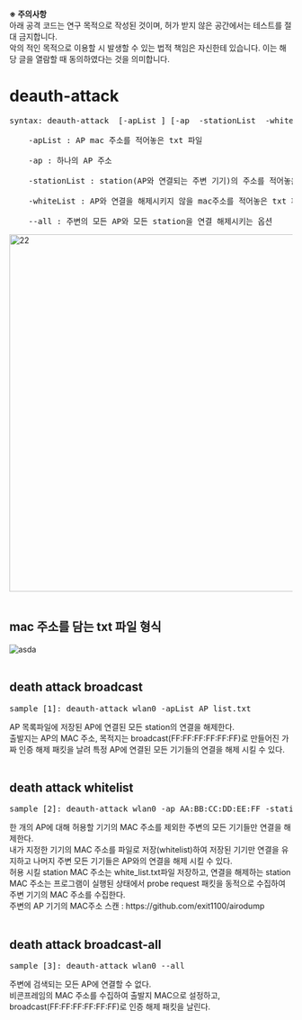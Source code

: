 <b>※ 주의사항</b> <br>
아래 공격 코드는 연구 목적으로 작성된 것이며, 허가 받지 않은 공간에서는 테스트를 절대 금지합니다. <br>
악의 적인 목적으로 이용할 시 발생할 수 있는 법적 책임은 자신한테 있습니다. 이는 해당 글을 열람할 때 동의하였다는 것을 의미합니다.  
  
# deauth-attack
<pre>syntax: deauth-attack <interface> [-apList <ap_mac_list.txt>] [-ap <ap mac> -stationList <station_mac_list> -whiteList <white_list>] [--all] <br>
	-apList : AP mac 주소를 적어놓은 txt 파일<br>
	-ap : 하나의 AP 주소<br>
	-stationList : station(AP와 연결되는 주변 기기)의 주소를 적어놓은 txt 파일<br>
	-whiteList : AP와 연결을 해제시키지 않을 mac주소를 적어놓은 txt 파일<br>
	--all : 주변의 모든 AP와 모든 station을 연결 해제시키는 옵션<br></pre>
<img width="635" alt="22" src="https://user-images.githubusercontent.com/85146195/143770499-7e6e61d0-74dc-423e-91dc-7b2ccae77444.png"><br>
<br>
<h2> mac 주소를 담는 txt 파일 형식 </h2>

![asda](https://user-images.githubusercontent.com/85146195/215760630-610e6921-993d-47fb-84eb-94f45473b2b5.png)
<br><br>

<h2>death attack broadcast</h2>
<pre>sample [1]: deauth-attack wlan0 -apList AP_list.txt <br></pre>
AP 목록파일에 저장된 AP에 연결된 모든 station의 연결을 해제한다. <br>
출발지는 AP의 MAC 주소, 목적지는 broadcast(FF:FF:FF:FF:FF:FF)로 만들어진 가짜 인증 해제 패킷을 날려 특정 AP에 연결된 모든 기기들의 연결을 해제 시킬 수 있다. <br>
<br>
<h2>death attack whitelist</h2>
<pre>sample [2]: deauth-attack wlan0 -ap AA:BB:CC:DD:EE:FF -stationList station_mac.txt -whiteList white_list.txt <br></pre>
한 개의 AP에 대해 허용할 기기의 MAC 주소를 제외한 주변의 모든 기기들만 연결을 해제한다. <br>
내가 지정한 기기의 MAC 주소를 파일로 저장(whitelist)하여 저장된 기기만 연결을 유지하고 나머지 주변 모든 기기들은 AP와의 연결을 해제 시킬 수 있다. <br>
허용 시킬 station MAC 주소는 white_list.txt파일 저장하고, 연결을 해제하는 station MAC 주소는 프로그램이 실행된 상태에서 probe request 패킷을 동적으로 수집하여 주변 기기의 MAC 주소를 수집한다.<br>
주변의 AP 기기의 MAC주소 스캔 : https://github.com/exit1100/airodump <br>
<br>
<h2>death attack broadcast-all</h2>
<pre>sample [3]: deauth-attack wlan0 --all <br></pre>
주변에 검색되는 모든 AP에 연결할 수 없다. <br>
비콘프레임의 MAC 주소를 수집하여 출발지 MAC으로 설정하고, broadcast(FF:FF:FF:FF:FF:FF)로 인증 해제 패킷을 날린다.<br>
<br>
